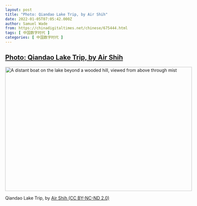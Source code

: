 ```yaml
---
layout: post
title: "Photo: Qiandao Lake Trip, by Air Shih"
date: 2022-01-05T07:05:42.000Z
author: Samuel Wade
from: https://chinadigitaltimes.net/chinese/675444.html
tags: [ 中国数字时代 ]
categories: [ 中国数字时代 ]
---
```

<!--1641366342000-->
[Photo: Qiandao Lake Trip, by Air Shih](https://chinadigitaltimes.net/chinese/675444.html)
------

<div>
<div id="attachment_675445" style="width: 610px" class="wp-caption alignnone"><img aria-describedby="caption-attachment-675445" src="http://chinadigitaltimes.net/wp-content/uploads/2022/01/51461661083_7d4de14b24_c-e1641366151502.jpg" alt="A distant boat on the lake beyond a wooded hill, viewed from above through mist" width="600" height="400" class="size-full wp-image-675445" srcset="https://chinadigitaltimes.net/chinese/files/2022/01/51461661083_7d4de14b24_c-e1641366151502.jpg 600w, https://chinadigitaltimes.net/chinese/files/2022/01/51461661083_7d4de14b24_c-e1641366151502-300x200.jpg 300w" sizes="(max-width: 600px) 100vw, 600px" /><p id="caption-attachment-675445" class="wp-caption-text">Qiandao Lake Trip, by <a href="https://www.flickr.com/photos/airdreamer_tw/51461661083">Air Shih (CC BY-NC-ND 2.0)</a></p></div>
</div>
